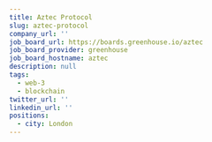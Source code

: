 ```yaml
---
title: Aztec Protocol
slug: aztec-protocol
company_url: ''
job_board_url: https://boards.greenhouse.io/aztec
job_board_provider: greenhouse
job_board_hostname: aztec
description: null
tags:
  - web-3
  - blockchain
twitter_url: ''
linkedin_url: ''
positions:
  - city: London
---
```

